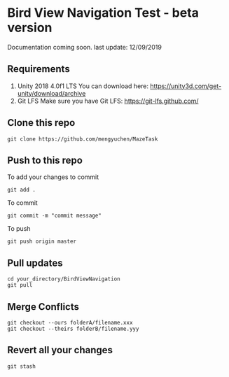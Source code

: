 # Bird View Navigation Test - beta version
Documentation coming soon.
last update: 12/09/2019

## Requirements
1. Unity 2018 4.0f1 LTS
You can download here: https://unity3d.com/get-unity/download/archive
2. Git LFS
Make sure you have Git LFS: https://git-lfs.github.com/

## Clone this repo
```shell
git clone https://github.com/mengyuchen/MazeTask
```
## Push to this repo
To add your changes to commit
```shell
git add .
```
To commit
```shell
git commit -m "commit message"
```
To push
```shell
git push origin master
```

## Pull updates
```shell
cd your_directory/BirdViewNavigation
git pull
```

## Merge Conflicts
```shell
git checkout --ours folderA/filename.xxx
git checkout --theirs folderB/filename.yyy
```

## Revert all your changes
```shell
git stash
```
